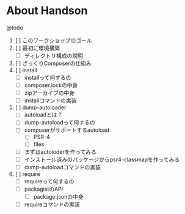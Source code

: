 # About Handson

@todo

1. [ ] このワークショップのゴール
2. [ ] 最初に環境構築
   * [ ] ディレクトリ構成の説明
3. [ ] ざっくりComposerの仕組み
4. [ ] install
   * [ ] installって何するの
   * [ ] composer.lockの中身
   * [ ] zipアーカイブの中身
   * [ ] installコマンドの実装
5. [ ] dump-autoloader
   * [ ] autoloadとは？
   * [ ] dump-autoloadって何するの
   * [ ] composerがサポートするautoload
     * [ ] PSR-4
     * [ ] files
   * [ ] まずはautoloderを作ってみる
   * [ ] インストール済みのパッケージからpsr4-classmapを作ってみる
   * [ ] dump-autoloadコマンドの実装
6. [ ] require
   * [ ] requireって何するの
   * [ ] packagistのAPI
     * [ ] package.jsonの中身
   * [ ] requireコマンドの実装
